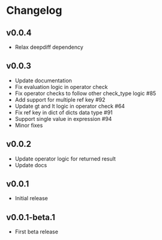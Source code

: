 # Changelog
## v0.0.4
- Relax deepdiff dependency

## v0.0.3
- Update documentation
- Fix evaluation logic in operator check
- Fix operator checks to follow other check_type logic #85
- Add support for multiple ref key #92
- Update gt and lt logic in operator check #64
- Fix ref key in dict of dicts data type #91 
- Support single value in expression #94 
- Minor fixes

## v0.0.2
- Update operator logic for returned result
- Update docs 

## v0.0.1
- Initial release

## v0.0.1-beta.1
- First beta release

